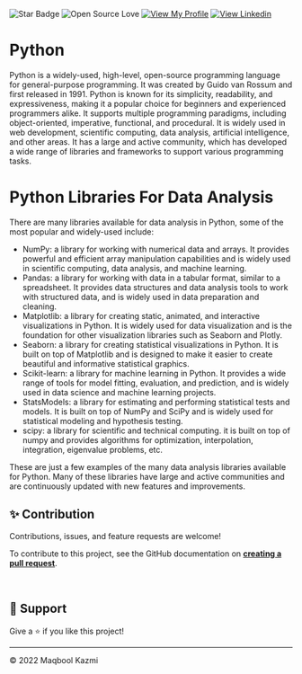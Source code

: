 ![Star Badge](https://img.shields.io/static/v1?label=%F0%9F%8C%9F&message=If%20Useful&style=style=flat&color=BC4E99)
![Open Source Love](https://badges.frapsoft.com/os/v1/open-source.svg?v=103)
[![View My Profile](https://img.shields.io/badge/View-My_Profile-green?logo=GitHub)](https://github.com/maqboolkazmii)
[![View Linkedin](https://img.shields.io/badge/View-My_Linkedin-blue?logo=Linkedin)](https://www.linkedin.com/in/maqboolkazmi/)


# Python
Python is a widely-used, high-level, open-source programming language for general-purpose programming. It was created by Guido van Rossum and first released in 1991. Python is known for its simplicity, readability, and expressiveness, making it a popular choice for beginners and experienced programmers alike. It supports multiple programming paradigms, including object-oriented, imperative, functional, and procedural. It is widely used in web development, scientific computing, data analysis, artificial intelligence, and other areas. It has a large and active community, which has developed a wide range of libraries and frameworks to support various programming tasks.


# Python Libraries For Data Analysis 
There are many libraries available for data analysis in Python, some of the most popular and widely-used include:

- NumPy: a library for working with numerical data and arrays. It provides powerful and efficient array manipulation capabilities and is widely used in scientific computing, data analysis, and machine learning.
- Pandas: a library for working with data in a tabular format, similar to a spreadsheet. It provides data structures and data analysis tools to work with structured data, and is widely used in data preparation and cleaning.
- Matplotlib: a library for creating static, animated, and interactive visualizations in Python. It is widely used for data visualization and is the foundation for other visualization libraries such as Seaborn and Plotly.
- Seaborn: a library for creating statistical visualizations in Python. It is built on top of Matplotlib and is designed to make it easier to create beautiful and informative statistical graphics.
- Scikit-learn: a library for machine learning in Python. It provides a wide range of tools for model fitting, evaluation, and prediction, and is widely used in data science and machine learning projects.
- StatsModels: a library for estimating and performing statistical tests and models. It is built on top of NumPy and SciPy and is widely used for statistical modeling and hypothesis testing.
- scipy: a library for scientific and technical computing. it is built on top of numpy and provides algorithms for optimization, interpolation, integration, eigenvalue problems, etc.

These are just a few examples of the many data analysis libraries available for Python. Many of these libraries have large and active communities and are continuously updated with new features and improvements.



## ✨ Contribution

Contributions, issues, and feature requests are welcome!

To contribute to this project, see the GitHub documentation on **[creating a pull request](https://help.github.com/en/github/collaborating-with-issues-and-pull-requests/creating-a-pull-request)**.

<br>

## 👏 Support

Give a ⭐️ if you like this project!
___________________________________

<p>&copy; 2022 Maqbool Kazmi</p>
